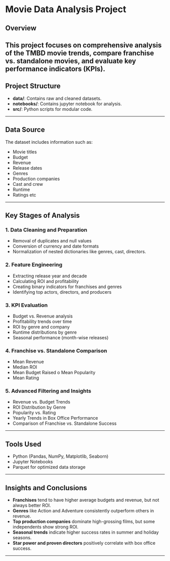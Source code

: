 
# Movie Data Analysis Project

## Overview

This project focuses on comprehensive analysis of the TMBD movie trends, compare franchise vs. standalone movies, and evaluate key performance indicators (KPIs).
---

## Project Structure

- **data/**: Contains raw and cleaned datasets.
- **notebooks/**: Contains jupyter notebook for analysis.
- **src/**: Python scripts for modular code.

---

## Data Source

The dataset includes information such as:
- Movie titles
- Budget
- Revenue
- Release dates
- Genres
- Production companies
- Cast and crew
- Runtime
- Ratings etc

---

## Key Stages of Analysis

### 1. Data Cleaning and Preparation

- Removal of duplicates and null values
- Conversion of currency and date formats
- Normalization of nested dictionaries like genres, cast, directors.

### 2. Feature Engineering

- Extracting release year and decade
- Calculating ROI and profitability
- Creating binary indicators for franchises and genres
- Identifying top actors, directors, and producers

### 3. KPI Evaluation

- Budget vs. Revenue analysis
- Profitability trends over time
- ROI by genre and company
- Runtime distributions by genre
- Seasonal performance (month-wise releases)

### 4. Franchise vs. Standalone Comparison

- Mean Revenue
- Median ROI
- Mean Budget Raised o Mean Popularity
- Mean Rating

### 5. Advanced Filtering and Insights

- Revenue vs. Budget Trends
- ROI Distribution by Genre
- Popularity vs. Rating
- Yearly Trends in Box Office Performance
- Comparison of Franchise vs. Standalone Success


---

## Tools Used

- Python (Pandas, NumPy, Matplotlib, Seaborn)
- Jupyter Notebooks
- Parquet for optimized data storage

---

## Insights and Conclusions

- **Franchises** tend to have higher average budgets and revenue, but not always better ROI.
- **Genres** like Action and Adventure consistently outperform others in revenue.
- **Top production companies** dominate high-grossing films, but some independents show strong ROI.
- **Seasonal trends** indicate higher success rates in summer and holiday seasons.
- **Star power and proven directors** positively correlate with box office success.

---


